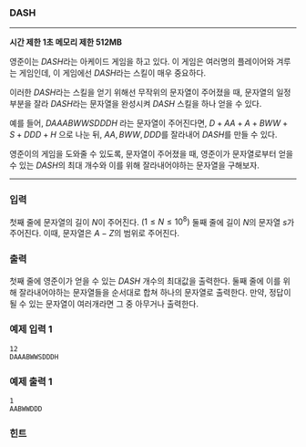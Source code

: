 ### DASH
---
**시간 제한 1초 메모리 제한 512MB**  

영준이는 $DASH$라는 아케이드 게임을 하고 있다.
이 게임은 여러명의 플레이어와 겨루는 게임인데, 이 게임에선 $DASH$라는 스킬이 매우 중요하다.

이러한 $DASH$라는 스킬을 얻기 위해선 무작위의 문자열이 주어졌을 때, 문자열의 일정 부분을 잘라 $DASH$라는 문자열을 완성시켜 $DASH$ 스킬을 하나 얻을 수 있다.

예를 들어, $DAAABWWSDDDH$ 라는 문자열이 주어진다면, $D + AA + A + BWW + S + DDD + H$ 으로 나눈 뒤, $AA, BWW, DDD$를 잘라내어 $DASH$를 만들 수 있다.

영준이의 게임을 도와줄 수 있도록, 문자열이 주어졌을 때, 영준이가 문자열로부터 얻을 수 있는 $DASH$의 최대 개수와 이를 위해 잘라내어야하는 문자열을 구해보자.

---

### 입력
첫째 줄에 문자열의 길이 $N$이 주어진다. $(1 \leq N \leq 10^8)$
둘째 줄에 길이 $N$의 문자열 $s$가 주어진다. 이때, 문자열은 $A - Z$의 범위로 주어진다.

### 출력
첫째 줄에 영준이가 얻을 수 있는 $DASH$ 개수의 최대값을 출력한다.
둘째 줄에 이를 위해 잘라내어야하는 문자열들을 순서대로 합쳐 하나의 문자열로 출력한다.
만약, 정답이 될 수 있는 문자열이 여러개라면 그 중 아무거나 출력한다.


### 예제 입력 1
```
12
DAAABWWSDDDH
```
### 예제 출력 1
```
1
AABWWDDD
```

### 힌트


